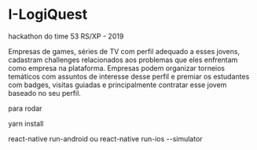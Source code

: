 # I-LogiQuest
hackathon do time 53 RS/XP - 2019

Empresas de games, séries de TV com perfil adequado a esses jovens, cadastram challenges relacionados aos problemas que eles enfrentam como empresa na plataforma. Empresas podem organizar torneios temáticos com assuntos de interesse desse perfil e premiar os estudantes com badges, visitas guiadas e principalmente contratar esse jovem baseado no seu perfil.


para rodar 

yarn install

react-native run-android ou react-native run-ios --simulator
